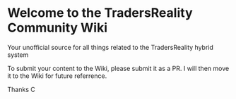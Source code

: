 # Welcome to the TradersReality Community Wiki

Your unofficial source for all things related to the TradersReality hybrid system

To submit your content to the Wiki, please submit it as a PR. I will then move it to the Wiki for future referrence.

Thanks
C
